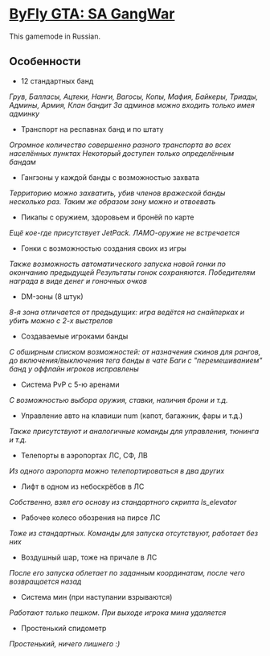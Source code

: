 # [ByFly GTA: SA GangWar](http://forum.sa-mp.com/showthread.php?t=602775)

This gamemode in Russian.

## Особенности
* 12 стандартных банд

*Грув, Балласы, Ацтеки, Нанги, Вагосы, Копы, Мафия, Байкеры, Триады, Админы, Армия, Клан бандит
За админов можно входить только имея админку*
* Транспорт на респавнах банд и по штату

*Огромное количество совершенно разного транспорта во всех населённых пунктах
Некоторый доступен только определённым бандам*
* Гангзоны у каждой банды с возможностью захвата

*Территорию можно захватить, убив членов вражеской банды несколько раз. Таким же образом зону можно и отвоевать*
* Пикапы с оружием, здоровьем и бронёй по карте

*Ещё кое-где присутствует JetPack. ЛАМО-оружие не встречается*
* Гонки с возможностью создания своих из игры

*Также возможность автоматического запуска новой гонки по окончанию предыдущей
Результаты гонок сохраняются. Победителям награда в виде денег и гоночных очков*
* DM-зоны (8 штук)

*8-я зона отличается от предыдущих: игра ведётся на снайперках и убить можно с 2-х выстрелов*
* Создаваемые игроками банды

*С обширным списком возможностей: от назначения скинов для рангов, до включения/выключения тега банды в чате
Баги с "перемешиванием" банд у оффлайн игроков исправлены*
* Система PvP с 5-ю аренами

*С возможностью выбора оружия, ставки, наличия брони и т.д.*
* Управление авто на клавиши num (капот, багажник, фары и т.д.)

*Также присутствуют и аналогичные команды для управления, тюнинга и т.д.*
* Телепорты в аэропортах ЛС, СФ, ЛВ

*Из одного аэропорта можно телепортироваться в два других*
* Лифт в одном из небоскрёбов в ЛС

*Собственно, взял его основу из стандартного скрипта ls_elevator*
* Рабочее колесо обозрения на пирсе ЛС

*Тоже из стандартных. Команды для запуска отсутствуют, работает без них*
* Воздушный шар, тоже на причале в ЛС

*После его запуска облетает по заданным координатам, после чего возвращается назад*
* Система мин (при наступании взрываются)

*Работают только пешком. При выходе игрока мина удаляется*
* Простенький спидометр

*Простенький, ничего лишнего :)*
